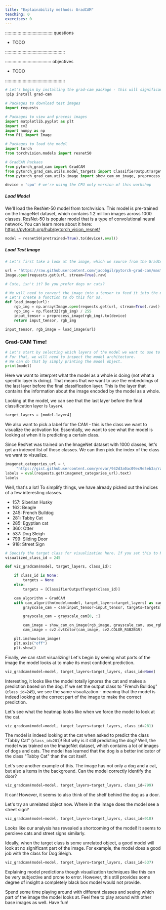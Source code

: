 ```yaml
---
title: "Explainability methods: GradCAM"
teaching: 0
exercises: 0
---
```

:::::::::::::::::::::::::::::::::::::: questions 

- TODO

::::::::::::::::::::::::::::::::::::::::::::::::

::::::::::::::::::::::::::::::::::::: objectives

- TODO

::::::::::::::::::::::::::::::::::::::::::::::::

```python
# Let's begin by installing the grad-cam package - this will significantly simplify our implementation
!pip install grad-cam
```
```python
# Packages to download test images
import requests

# Packages to view and process images
import matplotlib.pyplot as plt
import cv2
import numpy as np
from PIL import Image

# Packages to load the model
import torch
from torchvision.models import resnet50

# GradCAM Packaes
from pytorch_grad_cam import GradCAM
from pytorch_grad_cam.utils.model_targets import ClassifierOutputTarget
from pytorch_grad_cam.utils.image import show_cam_on_image, preprocess_image
```
```python
device = 'cpu' # we're using the CPU only version of this workshop 
```
##### Load Model

We'll load the ResNet-50 model from torchvision. This model is pre-trained on the ImageNet dataset, which contains 1.2 million images across 1000 classes.
ResNet-50 is popular model that is a type of convolutional neural network. You can learn more about it here: https://pytorch.org/hub/pytorch_vision_resnet/
```python
model = resnet50(pretrained=True).to(device).eval()
```
##### Load Test Image
```python
# Let's first take a look at the image, which we source from the GradCAM package

url = "https://raw.githubusercontent.com/jacobgil/pytorch-grad-cam/master/examples/both.png"
Image.open(requests.get(url, stream=True).raw)
```
```python
# Cute, isn't it? Do you prefer dogs or cats?

# We will need to convert the image into a tensor to feed it into the model.
# Let's create a function to do this for us.
def load_image(url):
    rgb_img = np.array(Image.open(requests.get(url, stream=True).raw))
    rgb_img = np.float32(rgb_img) / 255
    input_tensor = preprocess_image(rgb_img).to(device)
    return input_tensor, rgb_img
```
```python
input_tensor, rgb_image = load_image(url)
```
### Grad-CAM Time!
```python
# Let's start by selecting which layers of the model we want to use to generate the CAM.
# For that, we will need to inspect the model architecture.
# We can do that by simply printing the model object.
print(model)
```
Here we want to interpret what the model as a whole is doing (not what a specific layer is doing).
That means that we want to use the embeddings of the last layer before the final classification layer.
This is the layer that contains the information about the image encoded by the model as a whole.

Looking at the model, we can see that the last layer before the final classification layer is `layer4`.
```python
target_layers = [model.layer4]
```
We also want to pick a label for the CAM - this is the class we want to visualize the activation for.
Essentially, we want to see what the model is looking at when it is predicting a certain class.

Since ResNet was trained on the ImageNet dataset with 1000 classes, let's get an indexed list of those classes. We can then pick the index of the class we want to visualize.
```python
imagenet_categories_url = \
     "https://gist.githubusercontent.com/yrevar/942d3a0ac09ec9e5eb3a/raw/238f720ff059c1f82f368259d1ca4ffa5dd8f9f5/imagenet1000_clsidx_to_labels.txt"
labels = eval(requests.get(imagenet_categories_url).text)
labels
```
Well, that's a lot! To simplify things, we have already picked out the indices of a few interesting classes.

- 157: Siberian Husky
- 162: Beagle
- 245: French Bulldog
- 281: Tabby Cat
- 285: Egyptian cat
- 360: Otter
- 537: Dog Sleigh
- 799: Sliding Door
- 918: Street Sign
```python
# Specify the target class for visualization here. If you set this to None, the class with the highest score from the model will automatically be used.
visualized_class_id = 245
```
```python
def viz_gradcam(model, target_layers, class_id):

    if class_id is None:
        targets = None
    else:
        targets = [ClassifierOutputTarget(class_id)]

    cam_algorithm = GradCAM
    with cam_algorithm(model=model, target_layers=target_layers) as cam:
        grayscale_cam = cam(input_tensor=input_tensor, targets=targets)

        grayscale_cam = grayscale_cam[0, :]

        cam_image = show_cam_on_image(rgb_image, grayscale_cam, use_rgb=True)
        cam_image = cv2.cvtColor(cam_image, cv2.COLOR_RGB2BGR)

    plt.imshow(cam_image)
    plt.axis("off")
    plt.show()
```
Finally, we can start visualizing! Let's begin by seeing what parts of the image the model looks at to make its most confident prediction.
```python
viz_gradcam(model=model, target_layers=target_layers, class_id=None)
```
Interesting, it looks like the model totally ignores the cat and makes a prediction based on the dog.
If we set the output class to "French Bulldog" (`class_id=245`), we see the same visualization - meaning that the model is indeed looking at the correct part of the image to make the correct prediction.

Let's see what the heatmap looks like when we force the model to look at the cat.
```python
viz_gradcam(model=model, target_layers=target_layers, class_id=281)
```
The model is indeed looking at the cat when asked to predict the class "Tabby Cat" (`class_id=281`)!
But why is it still predicting the dog? Well, the model was trained on the ImageNet dataset, which contains a lot of images of dogs and cats.
The model has learned that the dog is a better indicator of the class "Tabby Cat" than the cat itself.

Let's see another example of this. The image has not only a dog and a cat, but also a items in the background. Can the model correctly identify the door?
```python
viz_gradcam(model=model, target_layers=target_layers, class_id=799)
```
It can! However, it seems to also think of the shelf behind the dog as a door.

Let's try an unrelated object now. Where in the image does the model see a street sign?
```python
viz_gradcam(model=model, target_layers=target_layers, class_id=918)
```
Looks like our analysis has revealed a shortcoming of the model! It seems to percieve cats and street signs similarly.

Ideally, when the target class is some unrelated object, a good model will look at no significant part of the image. For example, the model does a good job with the class for Dog Sleigh.
```python
viz_gradcam(model=model, target_layers=target_layers, class_id=537)
```
Explaining model predictions though visualization techniques like this can be very subjective and prone to error. However, this still provides some degree of insight a completely black box model would not provide.

Spend some time playing around with different classes and seeing which part of the image the model looks at. Feel free to play around with other base images as well. Have fun!
